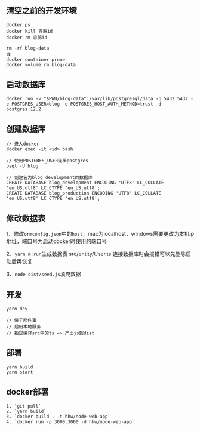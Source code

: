 ## 清空之前的开发环境

```
docker ps
docker kill 容器id
docker rm 容器id

rm -rf blog-data
或
docker container prune 
docker volume rm blog-data
```

## 启动数据库

```
docker run -v "$PWD/blog-data":/var/lib/postgresql/data -p 5432:5432 -e POSTGRES_USER=blog -e POSTGRES_HOST_AUTH_METHOD=trust -d postgres:12.2
```

## 创建数据库

```
// 进入docker
docker exec -it <id> bash

// 使用POSTGRES_USER连接postgres
psql -U blog

// 创建名为blog_development的数据库
CREATE DATABASE blog_development ENCODING 'UTF8' LC_COLLATE 'en_US.utf8' LC_CTYPE 'en_US.utf8';
CREATE DATABASE blog_production ENCODING 'UTF8' LC_COLLATE 'en_US.utf8' LC_CTYPE 'en_US.utf8';
```

## 修改数据表

1、修改`ormconfig.json`中的`host`，mac为localhost，windows需要更改为本机ip地址，端口号为启动docker时使用的端口号

2、`yarn m:run`生成数据表
src/entity/User.ts 连接数据库时会报错可以先删除启动后再恢复

3、`node dist/seed.js`填充数据

## 开发

```
yarn dev

// 做了两件事
// 启用本地服务
// 指定编译src中的ts => 产出js到dist
```

## 部署

```
yarn build
yarn start
```

## docker部署

```
1. `git pull`
2. `yarn build`
3. `docker build . -t hhw/node-web-app`
4. `docker run -p 3000:3000 -d hhw/node-web-app`
```
